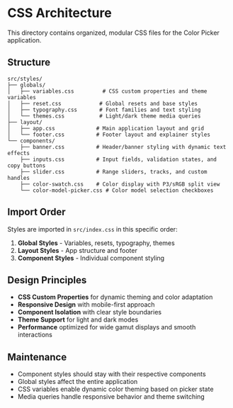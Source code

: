 # CSS Architecture

This directory contains organized, modular CSS files for the Color Picker application.

## Structure

```
src/styles/
├── globals/
│   ├── variables.css         # CSS custom properties and theme variables
│   ├── reset.css            # Global resets and base styles
│   ├── typography.css       # Font families and text styling
│   └── themes.css           # Light/dark theme media queries
├── layout/
│   ├── app.css             # Main application layout and grid
│   └── footer.css          # Footer layout and explainer styles
└── components/
    ├── banner.css          # Header/banner styling with dynamic text effects
    ├── inputs.css          # Input fields, validation states, and copy buttons
    ├── slider.css          # Range sliders, tracks, and custom handles
    ├── color-swatch.css    # Color display with P3/sRGB split view
    └── color-model-picker.css # Color model selection checkboxes
```

## Import Order

Styles are imported in `src/index.css` in this specific order:

1. **Global Styles** - Variables, resets, typography, themes
2. **Layout Styles** - App structure and footer
3. **Component Styles** - Individual component styling

## Design Principles

- **CSS Custom Properties** for dynamic theming and color adaptation
- **Responsive Design** with mobile-first approach
- **Component Isolation** with clear style boundaries
- **Theme Support** for light and dark modes
- **Performance** optimized for wide gamut displays and smooth interactions

## Maintenance

- Component styles should stay with their respective components
- Global styles affect the entire application
- CSS variables enable dynamic color theming based on picker state
- Media queries handle responsive behavior and theme switching